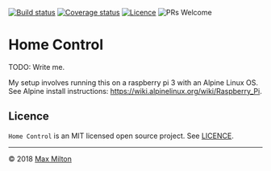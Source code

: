 <!-- markdownlint-disable first-line-h1 no-inline-html -->

[![Build status](https://img.shields.io/circleci/project/github/MaxMilton/home-control.svg)](https://circleci.com/gh/MaxMilton/home-control)
[![Coverage status](https://img.shields.io/codecov/c/github/MaxMilton/home-control.svg)](https://codecov.io/gh/MaxMilton/home-control)
[![Licence](https://img.shields.io/github/license/MaxMilton/home-control.svg)](https://github.com/MaxMilton/home-control/blob/master/LICENCE)
![PRs Welcome](https://img.shields.io/badge/PRs-welcome-brightgreen.svg)

# Home Control

TODO: Write me.

My setup involves running this on a raspberry pi 3 with an Alpine Linux OS. See Alpine install instructions: <https://wiki.alpinelinux.org/wiki/Raspberry_Pi>.

## Licence

`Home Control` is an MIT licensed open source project. See [LICENCE](https://github.com/MaxMilton/home-control/blob/master/LICENCE).

-----

© 2018 [Max Milton](https://maxmilton.com)
